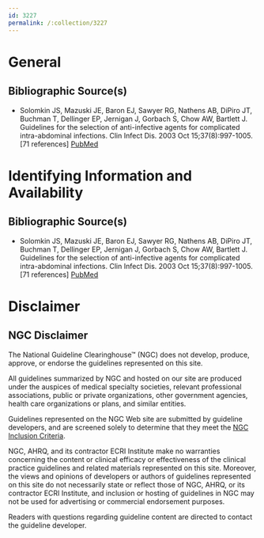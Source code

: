 ```yaml
---
id: 3227
permalink: /:collection/3227
---
```


# General

## Bibliographic Source(s)

- Solomkin JS, Mazuski JE, Baron EJ, Sawyer RG, Nathens AB, DiPiro JT, Buchman T, Dellinger EP, Jernigan J, Gorbach S, Chow AW, Bartlett J. Guidelines for the selection of anti-infective agents for complicated intra-abdominal infections. Clin Infect Dis. 2003 Oct 15;37(8):997-1005. [71 references] [ PubMed ](http://www.ncbi.nlm.nih.gov/entrez/query.fcgi?cmd=Retrieve&db=pubmed&dopt=Abstract&list_uids=14523762)

# Identifying Information and Availability

## Bibliographic Source(s)

- Solomkin JS, Mazuski JE, Baron EJ, Sawyer RG, Nathens AB, DiPiro JT, Buchman T, Dellinger EP, Jernigan J, Gorbach S, Chow AW, Bartlett J. Guidelines for the selection of anti-infective agents for complicated intra-abdominal infections. Clin Infect Dis. 2003 Oct 15;37(8):997-1005. [71 references] [ PubMed ](http://www.ncbi.nlm.nih.gov/entrez/query.fcgi?cmd=Retrieve&db=pubmed&dopt=Abstract&list_uids=14523762)

# Disclaimer

## NGC Disclaimer

The National Guideline Clearinghouse™ (NGC) does not develop, produce, approve, or endorse the guidelines represented on this site.

All guidelines summarized by NGC and hosted on our site are produced under the auspices of medical specialty societies, relevant professional associations, public or private organizations, other government agencies, health care organizations or plans, and similar entities.

Guidelines represented on the NGC Web site are submitted by guideline developers, and are screened solely to determine that they meet the [NGC Inclusion Criteria](/help-and-about/summaries/inclusion-criteria).

NGC, AHRQ, and its contractor ECRI Institute make no warranties concerning the content or clinical efficacy or effectiveness of the clinical practice guidelines and related materials represented on this site. Moreover, the views and opinions of developers or authors of guidelines represented on this site do not necessarily state or reflect those of NGC, AHRQ, or its contractor ECRI Institute, and inclusion or hosting of guidelines in NGC may not be used for advertising or commercial endorsement purposes.

Readers with questions regarding guideline content are directed to contact the guideline developer.

